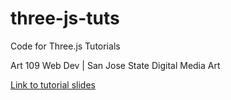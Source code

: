 # three-js-tuts
 
Code for Three.js Tutorials 

Art 109 Web Dev | San Jose State Digital Media Art


[Link to tutorial slides](https://docs.google.com/presentation/d/1Vb5jIesllKLkCPXqEOLazRWkPavbf5ShK-mh7wo7JQg/edit?usp=sharing)
